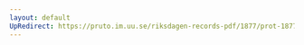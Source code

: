 ```yaml
---
layout: default
UpRedirect: https://pruto.im.uu.se/riksdagen-records-pdf/1877/prot-1877--ak--019.pdf
---
```

